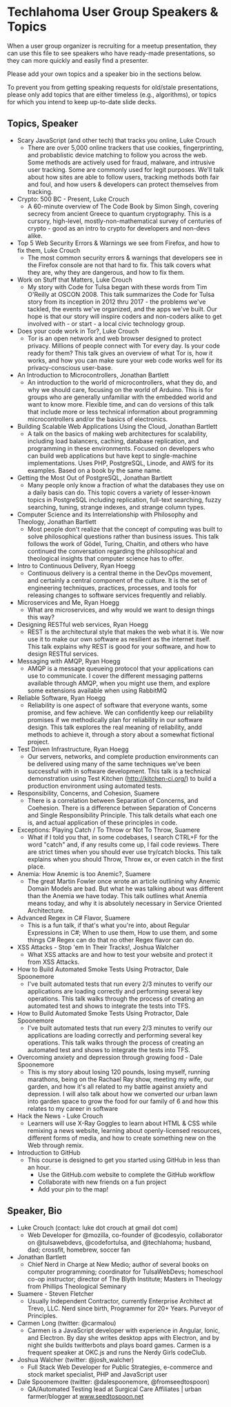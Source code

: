 # Techlahoma User Group Speakers & Topics

When a user group organizer is recruiting for a meetup presentation,
they can use this file to see speakers who have ready-made presentations,
so they can more quickly and easily find a presenter.

Please add your own topics and a speaker bio in the sections below.

To prevent you from getting speaking requests for old/stale presentations,
please only add topics that are either timeless (e.g., algorithms),
or topics for which you intend to keep up-to-date slide decks.

## Topics, Speaker

* Scary JavaScript (and other tech) that tracks you online, Luke Crouch
  * There are over 5,000 online trackers that use cookies, fingerprinting, and probablistic device matching to follow you across the web. Some methods are actively used for fraud, malware, and intrusive user tracking. Some are commonly used for legit purposes. We'll talk about how sites are able to follow users, tracking methods both fair and foul, and how users & developers can protect themselves from tracking.
* Crypto: 500 BC - Present, Luke Crouch
  * A 60-minute overview of The Code Book by Simon Singh, covering secrecy from ancient Greece to quantum cryptography. This is a cursory, high-level, mostly-non-mathematical survey of centuries of crypto - good as an intro to crypto for developers and non-devs alike.
* Top 5 Web Security Errors & Warnings we see from Firefox, and how to fix them, Luke Crouch
  * The most common security errors & warnings that developers see in the Firefox console are not that hard to fix. This talk covers what they are, why they are dangerous, and how to fix them.
* Work on Stuff that Matters, Luke Crouch
  * My story with Code for Tulsa began with these words from Tim O'Reilly at OSCON 2008. This talk summarizes the Code for Tulsa story from its inception in 2012 thru 2017 - the problems we've tackled, the events we've organized, and the apps we've built. Our hope is that our story will inspire coders and non-coders alike to get involved with - or start - a local civic technology group.
* Does your code work in Tor?, Luke Crouch
  * Tor is an open network and web browser designed to protect privacy. Millions of people connect with Tor every day. Is your code ready for them? This talk gives an overview of what Tor is, how it works, and how you can make sure your web code works well for its privacy-conscious user-base.
* An Introduction to Microcontrollers, Jonathan Bartlett
  * An introduction to the world of microcontrollers, what they do, and why we should care, focusing on the world of Arduino.  This is for groups who are generally unfamiliar with the embedded world and want to know more.  Flexible time, and can do versions of this talk that include more or less technical information about programming microcontrollers and/or the basics of electronics.
* Building Scalable Web Applications Using the Cloud, Jonathan Bartlett
  * A talk on the basics of making web architectures for scalability, including load balancers, caching, database replication, and programming in these environments.  Focused on developers who can build web applications but have kept to single-machine implementations.  Uses PHP, PostgreSQL, Linode, and AWS for its examples.  Based on a book by the same name.
* Getting the Most Out of PostgreSQL, Jonathan Bartlett
  * Many people only know a fraction of what the databases they use on a daily basis can do.  This topic covers a variety of lesser-known topics in PostgreSQL including replication, full-text searching, fuzzy searching, tuning, strange indexes, and strange column types.
* Computer Science and its Interrelationship with Philosophy and Theology, Jonathan Bartlett
  * Most people don't realize that the concept of computing was built to solve philosophical questions rather than business issues.  This talk follows the work of Gödel, Turing, Chaitin, and others who have continued the conversation regarding the philosophical and theological insights that computer science has to offer.
* Intro to Continuous Delivery, Ryan Hoegg
  * Continuous delivery is a central theme in the DevOps movement, and certainly a central component of the culture. It is the set of engineering techniques, practices, processes, and tools for releasing changes to software services frequently and reliably.
* Microservices and Me, Ryan Hoegg
  * What are microservices, and why would we want to design things this way?
* Designing RESTful web services, Ryan Hoegg
  * REST is the architectural style that makes the web what it is. We now use it to make our own software as resilient as the internet itself. This talk explains why REST is good for your software, and how to design RESTful services.
* Messaging with AMQP, Ryan Hoegg
  * AMQP is a message queueing protocol that your applications can use to communicate.  I cover the different messaging patterns available through AMQP, when you might use them, and explore some extensions available when using RabbitMQ
* Reliable Software, Ryan Hoegg
  * Reliability is one aspect of software that everyone wants, some promise, and few achieve. We can confidently keep our reliability promises if we methodically plan for reliability in our software design. This talk explores the real meaning of reliability, andd methods to achieve it, through a story about a somewhat fictional project.
* Test Driven Infrastructure, Ryan Hoegg
  * Our servers, networks, and complete production environments can be delivered using many of the same techniques we've been successful with in software development.  This talk is a technical demonstration using Test Kitchen (http://kitchen-ci.org/) to build a production environment using automated tests.
* Responsibility, Concerns, and Cohesion, Suamere
  * There is a correlation between Separation of Concerns, and Coehesion.  There is a difference between Separation of Concerns and Single Responsibility Principle.  This talk details what each one is, and actual application of these principles in code.
* Exceptions: Playing Catch / To Throw or Not To Throw, Suamere
  * What if I told you that, in some codebases, I search CTRL+F for the word "catch" and, if any results come up, I fail code reviews.  There are strict times when you should ever use try/catch blocks.  This talk explains when you should Throw, Throw ex, or even catch in the first place.
* Anemia: How Anemic is too Anemic?, Suamere
  * The great Martin Fowler once wrote an article outlining why Anemic Domain Models are bad.  But what he was talking about was different than the Anemia we have today.  This talk outlines what Anemia means today, and why it is absolutely necessary in Service Oriented Architecture.
* Advanced Regex in C# Flavor, Suamere
  * This is a fun talk, if that's what you're into, about Regular Expressions in C#;  When to use them, How to use them, and some things C# Regex can do that no other Regex flavor can do.
* XSS Attacks - Stop 'em In Their Tracks!, Joshua Walcher 
  * What XSS attacks are and how to test your website and protect it from XSS Attacks.
* How to Build Automated Smoke Tests Using Protractor, Dale Spoonemore
  * I've built automated tests that run every 2/3 minutes to verify our applications are loading correctly and performing several key operations. This talk walks through the process of creating an automated test and shows to integrate the tests into TFS.
* How to Build Automated Smoke Tests Using Protractor, Dale Spoonemore
  * I've built automated tests that run every 2/3 minutes to verify our applications are loading correctly and performing several key operations. This talk walks through the process of creating an automated test and shows to integrate the tests into TFS.
* Overcoming anxiety and depression through growing food - Dale Spoonemore
  * This is my story about losing 120 pounds, losing myself, running marathons, being on the Rachael Ray show, meeting my wife, our garden, and how it's all related to my battle against anxiety and depression. I will also talk about how we converted our urban lawn into garden space to grow the food for our family of 6 and how this relates to my career in software
* Hack the News - Luke Crouch
  * Learners will use X-Ray Goggles to learn about HTML & CSS while remixing a news website, learning about openly-licensed resources, different forms of media, and how to create something new on the Web through remix.
* Introduction to GitHub
  * This course is designed to get you started using GitHub in less than an hour.
    * Use the GitHub.com website to complete the GitHub workflow
    * Collaborate with new friends on a fun project
    * Add your pin to the map!
  
## Speaker, Bio
* Luke Crouch (contact: luke dot crouch at gmail dot com)
  * Web Developer for @mozilla, co-founder of @codesyio, collaborator on @tulsawebdevs, @codefortulsa, and @techlahoma; husband, dad; crossfit, homebrew, soccer fan
* Jonathan Bartlett
  * Chief Nerd in Charge at New Medio; author of several books on computer programming; coordinator for TulsaWebDevs; homeschool co-op instructor; director of The Blyth Institute; Masters in Theology from Phillips Theological Seminary
* Suamere - Steven Fletcher
  * Usually Independent Contractor, currently Enterprise Architect at Trevo, LLC.  Nerd since birth, Programmer for 20+ Years.  Purveyor of Principles.
* Carmen Long (twitter: @carmalou)
  * Carmen is a JavaScript developer with experience in Angular, Ionic, and Electron. By day she writes desktop apps with Electron, and by night she builds twitterbots and plays board games. Carmen is a frequent speaker at OKC.js and runs the Nerdy Girls codeClub.
* Joshua Walcher (twitter: @josh_walcher)
  * Full Stack Web Developer for Public Strategies, e-commerce and stock market specialist, PHP and JavaScript user
* Dale Spoonemore (twitter: @dalespoonemore, @fromseedtospoon)
  * QA/Automated Testing lead at Surgical Care Affiliates | urban farmer/blogger at www.seedtospoon.net 

